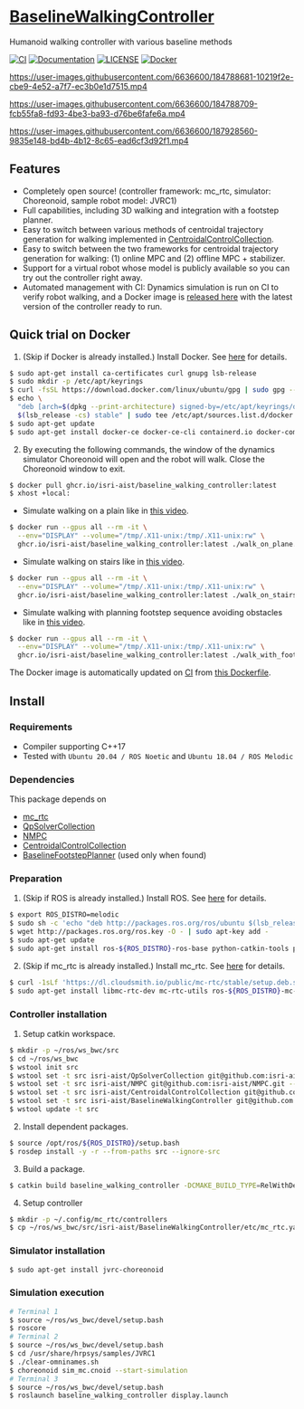 # [BaselineWalkingController](https://github.com/isri-aist/BaselineWalkingController)
Humanoid walking controller with various baseline methods

[![CI](https://github.com/isri-aist/BaselineWalkingController/actions/workflows/ci.yaml/badge.svg)](https://github.com/isri-aist/BaselineWalkingController/actions/workflows/ci.yaml)
[![Documentation](https://img.shields.io/badge/doxygen-online-brightgreen?logo=read-the-docs&style=flat)](https://isri-aist.github.io/BaselineWalkingController/)
[![LICENSE](https://img.shields.io/github/license/isri-aist/BaselineWalkingController)](https://github.com/isri-aist/BaselineWalkingController/blob/master/LICENSE)
[![Docker](https://img.shields.io/badge/Docker%20image-ready-blue)](https://github.com/isri-aist/BaselineWalkingController/pkgs/container/baseline_walking_controller)

https://user-images.githubusercontent.com/6636600/184788681-10219f2e-cbe9-4e52-a7f7-ec3b0e1d7515.mp4

https://user-images.githubusercontent.com/6636600/184788709-fcb55fa8-fd93-4be3-ba93-d76be6fafe6a.mp4

https://user-images.githubusercontent.com/6636600/187928560-9835e148-bd4b-4b12-8c65-ead6cf3d92f1.mp4

## Features
- Completely open source! (controller framework: mc_rtc, simulator: Choreonoid, sample robot model: JVRC1)
- Full capabilities, including 3D walking and integration with a footstep planner.
- Easy to switch between various methods of centroidal trajectory generation for walking implemented in [CentroidalControlCollection](https://github.com/isri-aist/CentroidalControlCollection).
- Easy to switch between the two frameworks for centroidal trajectory generation for walking: (1) online MPC and (2) offline MPC + stabilizer.
- Support for a virtual robot whose model is publicly available so you can try out the controller right away.
- Automated management with CI: Dynamics simulation is run on CI to verify robot walking, and a Docker image is [released here](https://github.com/isri-aist/BaselineWalkingController/pkgs/container/baseline_walking_controller) with the latest version of the controller ready to run.

## Quick trial on Docker
1. (Skip if Docker is already installed.) Install Docker. See [here](https://docs.docker.com/engine/install) for details.
```bash
$ sudo apt-get install ca-certificates curl gnupg lsb-release
$ sudo mkdir -p /etc/apt/keyrings
$ curl -fsSL https://download.docker.com/linux/ubuntu/gpg | sudo gpg --dearmor -o /etc/apt/keyrings/docker.gpg
$ echo \
  "deb [arch=$(dpkg --print-architecture) signed-by=/etc/apt/keyrings/docker.gpg] https://download.docker.com/linux/ubuntu \
  $(lsb_release -cs) stable" | sudo tee /etc/apt/sources.list.d/docker.list > /dev/null
$ sudo apt-get update
$ sudo apt-get install docker-ce docker-ce-cli containerd.io docker-compose-plugin
```

2. By executing the following commands, the window of the dynamics simulator Choreonoid will open and the robot will walk.
Close the Choreonoid window to exit.
```bash
$ docker pull ghcr.io/isri-aist/baseline_walking_controller:latest
$ xhost +local:
```

- Simulate walking on a plain like in [this video](https://user-images.githubusercontent.com/6636600/184788681-10219f2e-cbe9-4e52-a7f7-ec3b0e1d7515.mp4).
```bash
$ docker run --gpus all --rm -it \
  --env="DISPLAY" --volume="/tmp/.X11-unix:/tmp/.X11-unix:rw" \
  ghcr.io/isri-aist/baseline_walking_controller:latest ./walk_on_plane.bash
```

- Simulate walking on stairs like in [this video](https://user-images.githubusercontent.com/6636600/184788709-fcb55fa8-fd93-4be3-ba93-d76be6fafe6a.mp4).
```bash
$ docker run --gpus all --rm -it \
  --env="DISPLAY" --volume="/tmp/.X11-unix:/tmp/.X11-unix:rw" \
  ghcr.io/isri-aist/baseline_walking_controller:latest ./walk_on_stairs.bash
```

- Simulate walking with planning footstep sequence avoiding obstacles like in [this video](https://user-images.githubusercontent.com/6636600/187928560-9835e148-bd4b-4b12-8c65-ead6cf3d92f1.mp4).
```bash
$ docker run --gpus all --rm -it \
  --env="DISPLAY" --volume="/tmp/.X11-unix:/tmp/.X11-unix:rw" \
  ghcr.io/isri-aist/baseline_walking_controller:latest ./walk_with_footstep_planner.bash
```

The Docker image is automatically updated on [CI](https://github.com/isri-aist/BaselineWalkingController/actions/workflows/docker.yaml) from [this Dockerfile](https://github.com/isri-aist/BaselineWalkingController/blob/master/.github/workflows/Dockerfile).

## Install

### Requirements
- Compiler supporting C++17
- Tested with `Ubuntu 20.04 / ROS Noetic` and `Ubuntu 18.04 / ROS Melodic`

### Dependencies
This package depends on
- [mc_rtc](https://jrl-umi3218.github.io/mc_rtc)
- [QpSolverCollection](https://github.com/isri-aist/QpSolverCollection)
- [NMPC](https://github.com/isri-aist/NMPC)
- [CentroidalControlCollection](https://github.com/isri-aist/CentroidalControlCollection)
- [BaselineFootstepPlanner](https://github.com/isri-aist/BaselineFootstepPlanner) (used only when found)

### Preparation
1. (Skip if ROS is already installed.) Install ROS. See [here](http://wiki.ros.org/ROS/Installation) for details.
```bash
$ export ROS_DISTRO=melodic
$ sudo sh -c 'echo "deb http://packages.ros.org/ros/ubuntu $(lsb_release -sc) main" > /etc/apt/sources.list.d/ros-latest.list'
$ wget http://packages.ros.org/ros.key -O - | sudo apt-key add -
$ sudo apt-get update
$ sudo apt-get install ros-${ROS_DISTRO}-ros-base python-catkin-tools python-rosdep
```

2. (Skip if mc_rtc is already installed.) Install mc_rtc. See [here](https://jrl-umi3218.github.io/mc_rtc/tutorials/introduction/installation-guide.html) for details.
```bash
$ curl -1sLf 'https://dl.cloudsmith.io/public/mc-rtc/stable/setup.deb.sh' | sudo -E bash
$ sudo apt-get install libmc-rtc-dev mc-rtc-utils ros-${ROS_DISTRO}-mc-rtc-plugin ros-${ROS_DISTRO}-mc-rtc-rviz-panel libeigen-qld-dev
```

### Controller installation
1. Setup catkin workspace.
```bash
$ mkdir -p ~/ros/ws_bwc/src
$ cd ~/ros/ws_bwc
$ wstool init src
$ wstool set -t src isri-aist/QpSolverCollection git@github.com:isri-aist/QpSolverCollection.git --git -y
$ wstool set -t src isri-aist/NMPC git@github.com:isri-aist/NMPC.git --git -y
$ wstool set -t src isri-aist/CentroidalControlCollection git@github.com:isri-aist/CentroidalControlCollection.git --git -y
$ wstool set -t src isri-aist/BaselineWalkingController git@github.com:isri-aist/BaselineWalkingController.git --git -y
$ wstool update -t src
```

2. Install dependent packages.
```bash
$ source /opt/ros/${ROS_DISTRO}/setup.bash
$ rosdep install -y -r --from-paths src --ignore-src
```

3. Build a package.
```bash
$ catkin build baseline_walking_controller -DCMAKE_BUILD_TYPE=RelWithDebInfo --catkin-make-args all tests
```

4. Setup controller
```bash
$ mkdir -p ~/.config/mc_rtc/controllers
$ cp ~/ros/ws_bwc/src/isri-aist/BaselineWalkingController/etc/mc_rtc.yaml ~/.config/mc_rtc/mc_rtc.yaml
```

### Simulator installation
```bash
$ sudo apt-get install jvrc-choreonoid
```

### Simulation execution
```bash
# Terminal 1
$ source ~/ros/ws_bwc/devel/setup.bash
$ roscore
# Terminal 2
$ source ~/ros/ws_bwc/devel/setup.bash
$ cd /usr/share/hrpsys/samples/JVRC1
$ ./clear-omninames.sh
$ choreonoid sim_mc.cnoid --start-simulation
# Terminal 3
$ source ~/ros/ws_bwc/devel/setup.bash
$ roslaunch baseline_walking_controller display.launch
```
